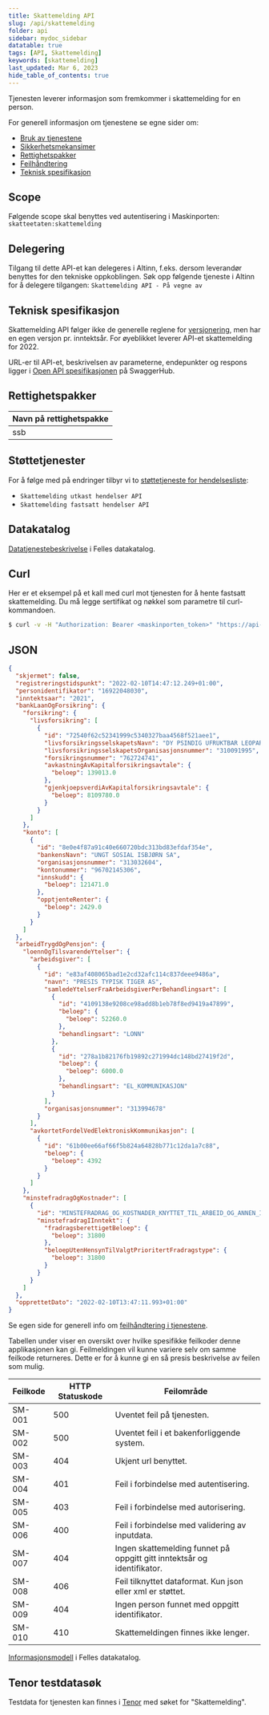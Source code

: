 ```yaml
---
title: Skattemelding API
slug: /api/skattemelding
folder: api
sidebar: mydoc_sidebar
datatable: true
tags: [API, Skattemelding]
keywords: [skattemelding]
last_updated: Mar 6, 2023
hide_table_of_contents: true
---
```

<summary>Tjenesten leverer informasjon som fremkommer i skattemelding for en person.</summary>
<Tabs underline={true}>
<TabItem headerText="Om tjenesten" itemKey="itemKey-1" default>

For generell informasjon om tjenestene se egne sider om:
* [Bruk av tjenestene](../om/bruk.md)
* [Sikkerhetsmekansimer](../om/sikkerhet.md)
* [Rettighetspakker](../om/rettighetspakker.md) 
* [Feilhåndtering](../om/feil.md)
* [Teknisk spesifikasjon](../om/tekniskspesifikasjon.md)

## Scope
Følgende scope skal benyttes ved autentisering i Maskinporten: `skatteetaten:skattemelding`

## Delegering
Tilgang til dette API-et kan delegeres i Altinn, f.eks. dersom leverandør benyttes for den tekniske oppkoblingen. Søk opp følgende tjeneste i Altinn for å delegere tilgangen: `Skattemelding API - På vegne av`

## Teknisk spesifikasjon
Skattemelding API følger ikke de generelle reglene for [versjonering](../om/versjoner.md), men har en egen versjon pr. inntektsår. For øyeblikket leverer API-et skattemelding for 2022.
  
URL-er til API-et, beskrivelsen av parameterne, endepunkter og respons ligger i [Open API spesifikasjonen](https://app.swaggerhub.com/apis/skatteetaten/skattemelding-api) på SwaggerHub.

## Rettighetspakker
  
| Navn på rettighetspakke |	
|---|
| ssb |
  
## Støttetjenester
For å følge med på endringer tilbyr vi to [støttetjeneste for hendelsesliste](./hendelser.md): 
  * `Skattemelding utkast hendelser API`
  * `Skattemelding fastsatt hendelser API`

## Datakatalog
[Datatjenestebeskrivelse](https://data.norge.no/dataservices/899c9a8d-0778-3472-9654-f6acd4e7f9ff) i Felles datakatalog.

</TabItem>
<TabItem headerText="Eksempler" itemKey="itemKey-2"> 

## Curl

Her er et eksempel på et kall med curl mot tjenesten for å hente fastsatt skattemelding. Du må legge sertifikat og nøkkel som parametre til curl-kommandoen.

```bash
$ curl -v -H "Authorization: Bearer <maskinporten_token>" "https://api-test.sits.no/api/formueinntekt/skattemelding/fastsatt/ssb/2018/05086900124"
```

## JSON

```json
{
  "skjermet": false,
  "registreringstidspunkt": "2022-02-10T14:47:12.249+01:00",
  "personidentifikator": "16922048030",
  "inntektsaar": "2021",
  "bankLaanOgForsikring": {
    "forsikring": {
      "livsforsikring": [
        {
          "id": "72540f62c52341999c5340327baa4568f521aee1",
          "livsforsikringsselskapetsNavn": "DY PSINDIG UFRUKTBAR LEOPARD ASA",
          "livsforsikringsselskapetsOrganisasjonsnummer": "310091995",
          "forsikringsnummer": "762724741",
          "avkastningAvKapitalforsikringsavtale": {
            "beloep": 139013.0
          },
          "gjenkjoepsverdiAvKapitalforsikringsavtale": {
            "beloep": 8109780.0
          }
        }
      ]
    },
    "konto": [
      {
        "id": "8e0e4f87a91c40e660720bdc313bd83efdaf354e",
        "bankensNavn": "UNGT SOSIAL ISBJØRN SA",
        "organisasjonsnummer": "313032604",
        "kontonummer": "96702145306",
        "innskudd": {
          "beloep": 121471.0
        },
        "opptjenteRenter": {
          "beloep": 2429.0
        }
      }
    ]
  },
  "arbeidTrygdOgPensjon": {
    "loennOgTilsvarendeYtelser": {
      "arbeidsgiver": [
        {
          "id": "e83af408065bad1e2cd32afc114c837deee9486a",
          "navn": "PRESIS TYPISK TIGER AS",
          "samledeYtelserFraArbeidsgiverPerBehandlingsart": [
            {
              "id": "4109138e9208ce98add8b1eb78f8ed9419a47899",
              "beloep": {
                "beloep": 52260.0
              },
              "behandlingsart": "LONN"
            },
            {
              "id": "278a1b82176fb19892c271994dc148bd27419f2d",
              "beloep": {
                "beloep": 6000.0
              },
              "behandlingsart": "EL_KOMMUNIKASJON"
            }
          ],
          "organisasjonsnummer": "313994678"
        }
      ],
      "avkortetFordelVedElektroniskKommunikasjon": [
        {
          "id": "61b00ee66af66f5b824a64828b771c12da1a7c88",
          "beloep": {
            "beloep": 4392
          }
        }
      ]
    },
    "minstefradragOgKostnader": [
      {
        "id": "MINSTEFRADRAG_OG_KOSTNADER_KNYTTET_TIL_ARBEID_OG_ANNEN_INNTEKT",
        "minstefradragIInntekt": {
          "fradragsberettigetBeloep": {
            "beloep": 31800
          },
          "beloepUtenHensynTilValgtPrioritertFradragstype": {
            "beloep": 31800
          }
        }
      }
    ]
  },
  "opprettetDato": "2022-02-10T13:47:11.993+01:00"
}
```
</TabItem>
<TabItem headerText="Feilkoder" itemKey="itemKey-3">

Se egen side for generell info om [feilhåndtering i tjenestene](../om/feil.md).

Tabellen under viser en oversikt over hvilke spesifikke feilkoder denne applikasjonen kan gi. Feilmeldingen vil kunne variere selv om samme feilkode returneres. Dette er for å kunne gi en så presis beskrivelse av feilen som mulig.

| Feilkode | HTTP Statuskode | Feilområde                                                              |
|----------|-----------------|-------------------------------------------------------------------------|
| SM-001   | 500             | Uventet feil på tjenesten.                                              |
| SM-002   | 500             | Uventet feil i et bakenforliggende system.                              |
| SM-003   | 404             | Ukjent url benyttet.                                                    |
| SM-004   | 401             | Feil i forbindelse med autentisering.                                   |
| SM-005   | 403             | Feil i forbindelse med autorisering.                                    |
| SM-006   | 400             | Feil i forbindelse med validering av inputdata.                         |
| SM-007   | 404             | Ingen skattemelding funnet på oppgitt gitt inntektsår og identifikator. |
| SM-008   | 406             | Feil tilknyttet dataformat. Kun json eller xml er støttet.              |
| SM-009   | 404             | Ingen person funnet med oppgitt identifikator.                    |
| SM-010   | 410             | Skattemeldingen finnes ikke lenger.                    |

</TabItem>
<TabItem headerText="Informasjonsmodell" itemKey="itemKey-4">

[Informasjonsmodell](https://data.norge.no/informationmodels/eb60da4f-d6b2-3564-b3a5-e31e25da7538) i Felles datakatalog.
  
</TabItem>
<TabItem headerText="Test" itemKey="itemKey-5">

## Tenor testdatasøk

Testdata for tjenesten kan finnes i [Tenor](../test/tenor.md) med søket for "Skattemelding".
  
</TabItem>
</Tabs>
